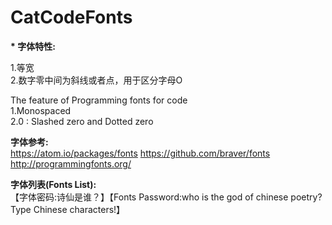 # CatCodeFonts

<b>* 字体特性:</b><br>

1.等宽<br>
2.数字零中间为斜线或者点，用于区分字母O<br>

The feature of Programming fonts for code<br>
1.Monospaced<br>
2.0 : Slashed zero and Dotted zero<br>

<b>字体参考:</b><br>
https://atom.io/packages/fonts https://github.com/braver/fonts<br>
http://programmingfonts.org/<br>

<b>字体列表(Fonts List):</b><br>
【字体密码:诗仙是谁？】【Fonts Password:who is the god of chinese poetry?Type Chinese characters!】<br>
